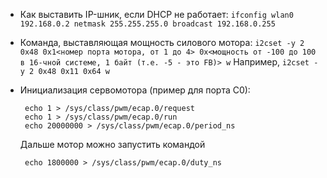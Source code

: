  * Как выставить IP-шник, если DHCP не работает: 
   `ifconfig wlan0 192.168.0.2 netmask 255.255.255.0 broadcast 192.168.0.255`
 * Команда, выставляющая мощность силового мотора: 
   `i2cset -y 2 0x48 0x1<номер порта мотора, от 1 до 4> 0x<мощность от -100 до 100 в 16-чной системе, 1 байт (т.е. -5 - это FB)> w` 
   Например, 
   `i2cset -y 2 0x48 0x11 0x64 w`
 * Инициализация сервомотора (пример для порта С0):

        echo 1 > /sys/class/pwm/ecap.0/request
        echo 1 > /sys/class/pwm/ecap.0/run
        echo 20000000 > /sys/class/pwm/ecap.0/period_ns

   Дальше мотор можно запустить командой 
 
        echo 1800000 > /sys/class/pwm/ecap.0/duty_ns